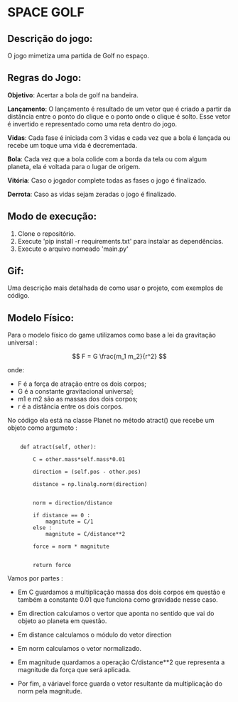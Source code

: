 # SPACE GOLF  

## Descrição do jogo:

O jogo mimetiza uma partida de Golf no espaço.

## Regras do Jogo:

**Objetivo**: Acertar a bola de golf na bandeira.

**Lançamento**: O lançamento é resultado de um vetor que é criado a partir da distância entre o ponto do clique e o ponto onde o clique é solto. Esse vetor é invertido e representado como uma reta dentro do jogo.

**Vidas**: Cada fase é iniciada com 3 vidas e cada vez que a bola é lançada ou recebe um toque uma vida é decrementada.

**Bola**: Cada vez que a bola colide com a borda da tela ou com algum planeta, ela é voltada para o lugar de origem.

**Vitória**: Caso o jogador complete todas as fases o jogo é finalizado.

**Derrota**: Caso as vidas sejam zeradas o jogo é finalizado.


## Modo de execução:

1. Clone o repositório.
2. Execute 'pip install -r requirements.txt' para instalar as dependências.
3. Execute o arquivo nomeado 'main.py'

## Gif:

Uma descrição mais detalhada de como usar o projeto, com exemplos de código.



## Modelo Físico:
Para o modelo físico do game utilizamos como base a lei da gravitação universal : 

$$ F = G \frac{m_1 m_2}{r^2} $$

onde:
- F é a força de atração entre os dois corpos;
- G é a constante gravitacional universal;
- m1 e m2 são as massas dos dois corpos;
- r é a distância entre os dois corpos.

No código ela está na classe Planet no método atract() que recebe um objeto como argumeto : 

``` 

    def atract(self, other):

        C = other.mass*self.mass*0.01

        direction = (self.pos - other.pos)
        
        distance = np.linalg.norm(direction)


        norm = direction/distance

        if distance == 0 :
            magnitute = C/1
        else :
            magnitute = C/distance**2

        force = norm * magnitute
        

        return force 
```


Vamos por partes :

- Em C guardamos a multiplicação massa dos dois corpos em questão e também a constante 0.01 que funciona como gravidade nesse caso.

- Em direction calculamos o vertor que aponta no sentido que vai do objeto ao planeta em questão. 

- Em distance calculamos o módulo do vetor direction 

- Em norm calculamos o vetor normalizado. 

- Em magnitude quardamos a operação C/distance**2 que representa a magnitude da força que será aplicada.

- Por fim, a váriavel force guarda o vetor resultante da multiplicação do norm pela magnitude.

